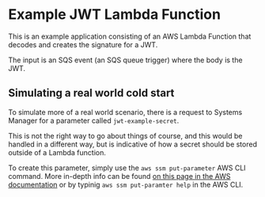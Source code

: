 # Example JWT Lambda Function

This is an example application consisting of an AWS Lambda Function that decodes and creates the signature for a JWT.

The input is an SQS event (an SQS queue trigger) where the body is the JWT.

## Simulating a real world cold start

To simulate more of a real world scenario, there is a request to Systems Manager for a parameter called `jwt-example-secret`.

This is not the right way to go about things of course, and this would be handled in a different way, but is indicative of how a secret should be stored outside of a Lambda function. 

To create this parameter, simply use the `aws ssm put-parameter` AWS CLI command. More in-depth info can be found [on this page in the AWS documentation](https://docs.aws.amazon.com/systems-manager/latest/userguide/param-create-cli.html) or by typinig `aws ssm put-paramter help` in the AWS CLI.



